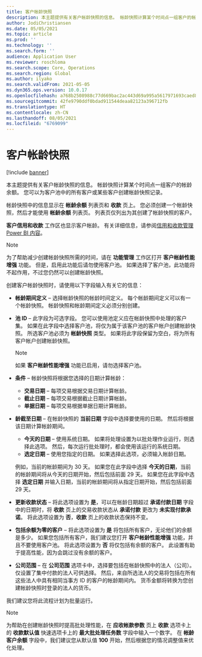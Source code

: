 ```yaml
---
title: 客户帐龄快照
description: 本主题提供有关客户帐龄快照的信息。 帐龄快照计算某个时间点一组客户的帐龄余额。
author: JodiChristiansen
ms.date: 05/05/2021
ms.topic: article
ms.prod: ''
ms.technology: ''
ms.search.form: ''
audience: Application User
ms.reviewer: roschloma
ms.search.scope: Core, Operations
ms.search.region: Global
ms.author: ilyako
ms.search.validFrom: 2021-05-05
ms.dyn365.ops.version: 10.0.17
ms.openlocfilehash: a768b2508988c77d669bac2ac443d69a995a5617971693caed8e0563a146f853
ms.sourcegitcommit: 42fe9790ddf0bdad911544deaa82123a396712fb
ms.translationtype: HT
ms.contentlocale: zh-CN
ms.lasthandoff: 08/05/2021
ms.locfileid: "6769099"
---
```

# <a name="customer-aging-snapshots"></a>客户帐龄快照

[!include [banner](../includes/banner.md)]

本主题提供有关客户帐龄快照的信息。 帐龄快照计算某个时间点一组客户的帐龄余额。 您可以为客户池中的所有客户或某些客户创建帐龄快照记录。

帐龄快照中的信息显示在 **帐龄余额** 列表页和 **收款** 页上。 您必须创建一个帐龄快照，然后才能使用 **帐龄余额** 列表页。 列表页仅列出为其创建了帐龄快照的客户。

**客户信用和收款** 工作区也显示客户帐龄。 有关详细信息，请参阅[信用和收款管理 Power BI 内容](credit-collections-power-bi.md)。

> [!NOTE]
> 为了帮助减少创建帐龄快照所需的时间，请在 **功能管理** 工作区打开 **客户帐龄性能增强** 功能。 但是，启用此功能后请勿使用客户池。 如果选择了客户池，此功能将不起作用，不过您仍然可以创建帐龄快照。

创建客户帐龄快照时，请使用以下字段输入有关它的信息：

- **帐龄期间定义** – 选择帐龄快照的帐龄时间定义。 每个帐龄期间定义可以有一个帐龄快照。 帐龄快照和帐龄期间定义必须分别创建。
- **池 ID** – 此字段为可选字段。 您可以使用池定义应在帐龄快照中处理的客户集。 如果在此字段中选择客户池，将仅为属于该客户池的客户帐户创建帐龄快照。 所选客户池必须为 **帐龄快照** 类型。 如果将此字段保留为空白，将为所有客户帐户创建帐龄快照。

    > [!NOTE]
    > 如果 **客户帐龄性能增强** 功能已启用，请勿选择客户池。

- **条件** – 帐龄快照将根据您选择的日期计算帐龄：

    - **交易日期** – 每项交易根据交易日期计算帐龄。
    - **截止日期** – 每项交易根据截止日期计算帐龄。
    - **单据日期** – 每项交易根据单据日期计算帐龄。

- **龄截至日期** – 在帐龄快照的 **当前日期** 字段中选择要使用的日期。 然后将根据该日期计算帐龄期间。 

    - **今天的日期** – 使用系统日期。 如果将处理设置为以批处理作业运行，则选择此选项。 然后，每次运行批处理时，都会使用该运行的系统日期。
    - **选定日期** – 使用您指定的日期。 如果选择此选项，必须输入帐龄日期。

    例如，当前的帐龄期间为 30 天。 如果您在此字段中选择 **今天的日期**，当前的帐龄期间将从今天的日期开始，然后包括前面 29 天。 如果您在此字段中选择 **选定日期** 并输入日期，当前的帐龄期间将从指定日期开始，然后包括前面 29 天。

- **更新收款状态** – 将此选项设置为 **是**，可以在帐龄日期超过 **承诺付款日期** 字段中的日期时，将 **收款** 页上的交易收款状态从 **承诺付款** 更改为 **未实现付款承诺**。 将此选项设置为 **否**，**收款** 页上的收款状态保持不变。
- **包括余额为零的客户** – 将此选项设置为 **是** 将包括所有客户，无论他们的余额是多少。 如果您包括所有客户，我们建议您打开 **客户帐龄性能增强** 功能，并且不要使用客户池。 将此选项设置为 **否** 将仅包括有余额的客户。 此设置有助于提高性能，因为会跳过没有余额的客户。
- **公司范围** – 在 **公司范围** 选项卡中，选择要包括在帐龄快照中的法人（公司）。 仅设置了集中付款的法人可供选择。 然后，来自所选法人的交易将包括在所有这些法人中具有相同当事方 ID 的客户的帐龄期间内。 货币金额将转换为您创建帐龄快照时登录的法人的货币。

我们建议您将此流程计划为批量运行。

> [!NOTE]
> 为帮助在创建帐龄快照时提高批处理性能，在 **应收帐款参数** 页上 **收款** 选项卡上的 **收款默认值** 快速选项卡上的 **最大批处理任务数** 字段中输入一个数字。 在 **帐龄客户余额** 字段中，我们建议您从默认值 **100** 开始，然后根据您的情况调整值来优化处理。

